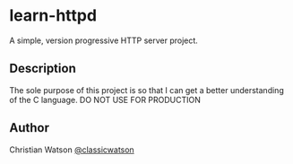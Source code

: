# learn-httpd
A simple, version progressive HTTP server project.
## Description
The sole purpose of this project is so that I can get a better understanding of the C language. DO NOT USE FOR PRODUCTION
## Author
Christian Watson
[@classicwatson](https://github.com/classicwatson)
